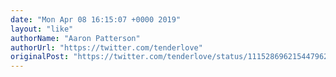 ```yaml
---
date: "Mon Apr 08 16:15:07 +0000 2019"
layout: "like"
authorName: "Aaron Patterson"
authorUrl: "https://twitter.com/tenderlove"
originalPost: "https://twitter.com/tenderlove/status/1115286962154479622"
---
```

